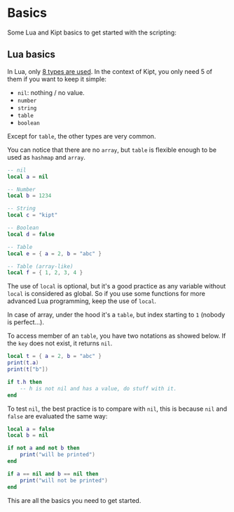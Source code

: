 # Basics

Some Lua and Kipt basics to get started with the scripting:

## Lua basics

In Lua, only [8 types are used](https://www.lua.org/manual/5.4/manual.html#:~:text=There%20are%20eight%20basic%20types,absence%20of%20a%20useful%20value.).
In the context of Kipt, you only need 5 of them if you want to keep it simple:

- `nil`: nothing / no value.
- `number`
- `string`
- `table`
- `boolean`

Except for `table`, the other types are very common.

You can notice that there are no `array`, but `table` is flexible enough to be used as `hashmap` and `array`.

```lua
-- nil
local a = nil

-- Number
local b = 1234

-- String
local c = "kipt"

-- Boolean
local d = false

-- Table
local e = { a = 2, b = "abc" }

-- Table (array-like)
local f = { 1, 2, 3, 4 }
```

The use of `local` is optional, but it's a good practice as any variable without `local` is considered as global.
So if you use some functions for more advanced Lua programming, keep the use of `local`.

In case of array, under the hood it's a `table`, but index starting to `1` (nobody is perfect...).

To access member of an `table`, you have two notations as showed below. If the `key` does not exist,
it returns `nil`.

```lua
local t = { a = 2, b = "abc" }
print(t.a)
print(t["b"])

if t.h then
    -- h is not nil and has a value, do stuff with it.
end
```

To test `nil`, the best practice is to compare with `nil`, this is because `nil` and `false` are evaluated the same way:

```lua
local a = false
local b = nil

if not a and not b then
    print("will be printed")
end

if a == nil and b == nil then
    print("will not be printed")
end
```

This are all the basics you need to get started.
